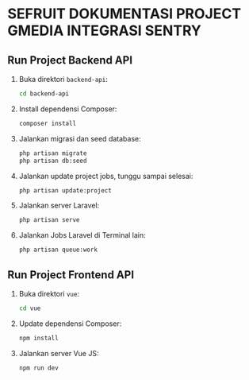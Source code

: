 # SEFRUIT DOKUMENTASI PROJECT GMEDIA INTEGRASI SENTRY

## Run Project Backend API
1. Buka direktori `backend-api`:
    ```bash
    cd backend-api
    ```
2. Install dependensi Composer:
    ```bash
    composer install
    ```
3. Jalankan migrasi dan seed database:
    ```bash
    php artisan migrate
    php artisan db:seed
4. Jalankan update project jobs, tunggu sampai selesai:
    ```bash
    php artisan update:project
    ```
5. Jalankan server Laravel:
    ```bash
    php artisan serve 
    ```
6. Jalankan Jobs Laravel di Terminal lain:
    ```bash
    php artisan queue:work 
    ```

## Run Project Frontend API
1. Buka direktori `vue`:
    ```bash
    cd vue
    ```
2. Update dependensi Composer:
    ```bash
    npm install
    ```
5. Jalankan server Vue JS:
    ```bash
    npm run dev
    ```
